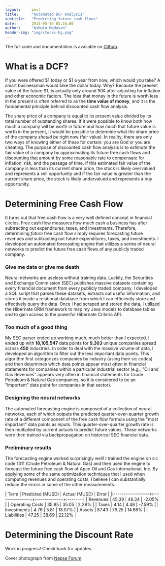 ```yaml
---
layout:		post
title:		"Automated DCF Analysis"
subtitle:	"Predicting future cash flows"
date:		2015-05-16 05:16:00
author:		"Ashwin Madavan"
header-img:	"img/stocks-bg.png"
---
```


The full code and documentation is available on [Github](https://github.com/ashwin153/stocks).

# What is a DCF?
If you were offered $1 today or $1 a year from now, which would you take? A smart businessman would take the dollar today. Why? Because the present value of the future $1, is actually only around 90¢ after adjusting for inflation and other economic factors. The idea that money in the future is worth less in the present is often referred to as the **time value of money**, and it is the fundamental principle behind discounted cash flow analysis.

The share price of a company is equal to its present value divided by its total number of outstanding shares. If it were possible to know both how much a company will be worth in future and how much that future value is worth in the present, it would be possible to determine what the share price of the company *should be* right now (fair value). In reality, there are only two ways of knowing either of these for certain: you are God or you are cheating. The purpose of discounted cash flow analysis is to *estimate* the fair value of a company by approximating its future free cash flows and discounting that amount by some reasonable rate to compensate for inflation, risk, and the passage of time. If this estimated fair value of the company is less than its current share price, the stock is likely overvalued and represents a sell opportunity and if the fair value is greater than the current share price, the stock is likely undervalued and represents a buy opportunity. 

# Determining Free Cash Flow
It turns out that free cash flow is a very well defined concept in financial circles. Free cash flow measures how much cash a business has after subtracting out expenditures, taxes, and investments. Therefore, determining *future* free cash flow simply requires forecasting future revenues and subtracting out future expenditures, taxes, and investments. I developed an automated forecasting engine that utilizes a series of neural networks to predict the future free cash flows of any publicly traded company.

### Give me data or give me death
Neural networks are useless without training data. Luckily, the Securities and Exchange Commission (SEC) publishes massive datasets containing every financial document from every publicly traded company. I developed a SQL script that parses these datasets, extracts out useful information, and stores it inside a relational database from which I can efficiently store and effectively query the data. Once I had scraped and stored the data, I utilized the Hibernate ORM framework to map my Java models to database tables and to gain access to the powerful Hibernate Criteria API.

### Too much of a good thing
My SEC parser ended up working much, much better than I expected. I ended up with **18,105,547** data points for **9,303** unique companies spread across **450** industries. In order to deal with the massive volume of data, I developed an algorithm to filter out the less important data points. This algorithm first categorizes companies by industry (using their sic codes) and then determines which data points appear *most often* in financial statements for companies within a particular industrial sector (e.g., "Oil and Gas Revenues" appears very often in financial statements for Crude Petroleum & Natural Gas companies, so it is considered to be an "important" data point for companies in that sector).

### Designing the neural networks
The automated forecasting engine is composed of a collection of neural networks, each of which outputs the predicted quarter-over-quarter growth rate of a different component of the free cash flow formula using the "most important" data points as inputs. This quarter-over-quarter growth rate is then multiplied by current actuals to predict future values. These networks were then trained via backpropagation on historical SEC financial data.

### Preliminary results
The forecasting engine worked surprisingly well! I trained the engine on sic code 1311 (Crude Petroleum & Natural Gas) and then used the engine to forecast the future free cash flow of Apco Oil and Gas International, Inc. By applying some of the same optimization techniques that I used when computing revenues and operating costs, I believe I can substantially reduce the errors in some of the other measurements. 

| Term        		| Predicted (MUSD) | Actual (MUSD) | Error   |
|:------------------+:----------------:+:-------------:+:--------|
| Revenues	  		| 45.39		       | 46.34	       | -2.05%  |
| Operating Costs 	| 35.85			   | 35.05		   | 2.28%	 |
| Taxes				| 4.14			   | 4.48		   | -7.59%	 |
| Investments		| 4.76			   | 5.81		   | 18.07%  |
| Assets			| 87.43			   | 76.25		   | 14.66%  |
| Liabilities		| 47.25			   | 38.69		   | 22.12%	 |

# Determining the Discount Rate
Work in progress! Check back for updates.

Cover photograph from [Nepse Forum](http://www.nepseforum.com/).
